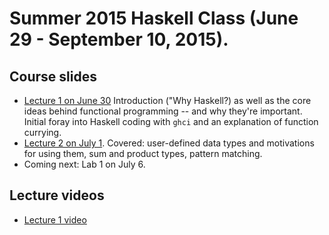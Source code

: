 # Summer 2015 Haskell Class (June 29 - September 10, 2015).

## Course slides
* [Lecture 1 on June 30](https://docs.google.com/presentation/d/1rnqw2WXHZ_KnjoQ5Wu92of0aPvemhi_GnCzY_xPMjms/edit?usp=sharing) Introduction ("Why Haskell?) as well as the core ideas behind functional programming -- and why they're important. Initial foray into Haskell coding with ```ghci``` and an explanation of function currying. 
* [Lecture 2 on July 1](https://docs.google.com/presentation/d/17PCpozzLOsdk99XqA47vvImEHZTSkKs-9wyUJq7Ftks/edit#slide=id.p). Covered: user-defined data types and motivations for using them, sum and product types, pattern matching. 
* Coming next: Lab 1 on July 6. 

## Lecture videos
* [Lecture 1 video](https://www.youtube.com/watch?v=ZoBOUqS1jgI)
